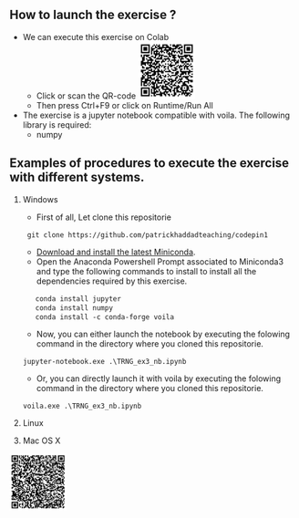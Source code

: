 ## How to launch the exercise ?
* We can execute this exercise on Colab
    * Click or scan the QR-code <a href="https://colab.research.google.com/github/patrickhaddadteaching/codepin1/blob/main/codepin1_binder.ipynb"><img src="qr-code-pin1-collab.png" style="width:100px;height:100px;"></a>  
    * Then press Ctrl+F9 or click on Runtime/Run All
* The exercise is a jupyter notebook compatible with voila.
The following library is required:
    * numpy
  
## Examples of procedures to execute the exercise with different systems.
1. Windows
    * First of all, Let clone this repositorie
    ```
     git clone https://github.com/patrickhaddadteaching/codepin1
    ```
    * [Download and install the latest Miniconda](https://docs.conda.io/en/latest/miniconda.html#latest-miniconda-installer-links).
    * Open the Anaconda Powershell Prompt associated to Miniconda3 and type the following commands to install  to install all the dependencies required by this exercise.
     ```
        conda install jupyter
        conda install numpy
        conda install -c conda-forge voila    
    ```
    * Now, you can either launch the notebook by executing the folowing command in the directory where you cloned this repositorie.
    ```
    jupyter-notebook.exe .\TRNG_ex3_nb.ipynb
    
    ```
    
    * Or, you can directly launch it with voila  by executing the folowing command in the directory where you cloned this repositorie.
    ```
    voila.exe .\TRNG_ex3_nb.ipynb
    ```
2. Linux
3. Mac OS X





<a href="https://mybinder.org/v2/gh/patrickhaddadteaching/codepin1/main?urlpath=voila%2Frender%2Fcodepin1_binder.ipynb"><img src="qr-code-pin1.png" style="width:100px;height:100px;"></a>
